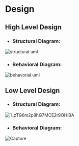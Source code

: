 # Design
## High Level Design
- ### Structural Diagram:
![structural uml](https://user-images.githubusercontent.com/61946877/132567941-4294d216-30ac-4ac7-8ba3-fe84323f51b9.png)


- ### Behavioral Diagram:
![behavorial uml](https://user-images.githubusercontent.com/61946877/132569772-6cdc6c0b-b68c-427c-a019-5d9c6f720073.png)


## Low Level Design
- ### Structural Diagram:
![1_zTG6m2p8hG7MCE2r9OHlBA](https://user-images.githubusercontent.com/61946877/132428834-0c17ba3d-d53e-4c96-aeb0-e68ccb4b7532.png)

- ### Behavioral Diagram:
![Capture](https://user-images.githubusercontent.com/61946877/132429387-56fe6273-7817-4c70-9990-7432d1750faf.JPG)

